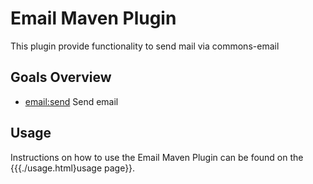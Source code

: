 <!--
~~ The MIT License
~~
~~ Copyright (c) 2004, The Codehaus
~~
~~ Permission is hereby granted, free of charge, to any person obtaining a copy of
~~ this software and associated documentation files (the "Software"), to deal in
~~ the Software without restriction, including without limitation the rights to
~~ use, copy, modify, merge, publish, distribute, sublicense, and/or sell copies
~~ of the Software, and to permit persons to whom the Software is furnished to do
~~ so, subject to the following conditions:
~~
~~ The above copyright notice and this permission notice shall be included in all
~~ copies or substantial portions of the Software.
~~
~~ THE SOFTWARE IS PROVIDED "AS IS", WITHOUT WARRANTY OF ANY KIND, EXPRESS OR
~~ IMPLIED, INCLUDING BUT NOT LIMITED TO THE WARRANTIES OF MERCHANTABILITY,
~~ FITNESS FOR A PARTICULAR PURPOSE AND NONINFRINGEMENT. IN NO EVENT SHALL THE
~~ AUTHORS OR COPYRIGHT HOLDERS BE LIABLE FOR ANY CLAIM, DAMAGES OR OTHER
~~ LIABILITY, WHETHER IN AN ACTION OF CONTRACT, TORT OR OTHERWISE, ARISING FROM,
~~ OUT OF OR IN CONNECTION WITH THE SOFTWARE OR THE USE OR OTHER DEALINGS IN THE
~~ SOFTWARE.
-->


# Email Maven Plugin

  This plugin provide functionality to send mail via commons-email


## Goals Overview


  * [email:send](./send-mojo.html) Send email


## Usage

  Instructions on how to use the Email Maven Plugin can be found on the {{{./usage.html}usage page}}.


